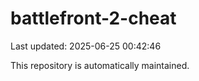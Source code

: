 # battlefront-2-cheat

Last updated: 2025-06-25 00:42:46

This repository is automatically maintained.
